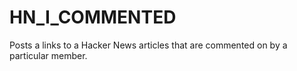 # HN_I_COMMENTED
Posts a links to a Hacker News articles that are commented on by a particular member.
